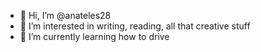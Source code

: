 - 👋 Hi, I’m @anateles28
- 👀 I’m interested in writing, reading, all that creative stuff
- 🌱 I’m currently learning how to drive


<!---
anateles28/anateles28 is a ✨ special ✨ repository because its `README.md` (this file) appears on your GitHub profile.
You can click the Preview link to take a look at your changes.
--->
